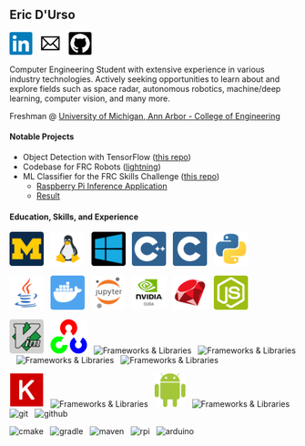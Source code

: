 ## Eric D'Urso

<a href="https://www.linkedin.com/in/edurso/"><img height="40" src="https://github.com/edurso/edurso/blob/new-logos/img/linkedin.png"></a>&nbsp;&nbsp;
<a href="mailto:edurso862@gmail.com"><img height="40" src="https://github.com/edurso/edurso/blob/new-logos/img/email.png"></a>&nbsp;&nbsp;
<a href="https://www.github.com/edurso/"><img height="40" src="https://github.com/edurso/edurso/blob/new-logos/img/github.png"></a>&nbsp;&nbsp;

Computer Engineering Student with extensive experience in various industry technologies.
Actively seeking opportunities to learn about and explore fields such as space radar, autonomous robotics, machine/deep learning, computer vision, and many more.

Freshman @ [University of Michigan, Ann Arbor - College of Engineering](https://www.engin.umich.edu/)

#### Notable Projects

- Object Detection with TensorFlow ([this repo](https://github.com/edurso/obj-detect))
- Codebase for FRC Robots ([lightning](https://github.com/frc-862/lightning))
- ML Classifier for the FRC Skills Challenge ([this repo](https://github.com/frc-862/galactic-search-nb))
  - [Raspberry Pi Inference Application](https://github.com/frc-862/mcqueen-vision)
  - [Result](https://lightningrobotics.smugmug.com/2020-21-Folder/n-jZqhV9/2021---Skills-Challenge-Videos/i-pNbf3jw/A)

#### Education, Skills, and Experience

<a href="https://www.engin.umich.edu/"><img height="60" src="https://github.com/edurso/edurso/blob/new-logos/img/um.png"></a>&nbsp;&nbsp;
<img height="60" src="https://github.com/edurso/edurso/blob/new-logos/img/linux.png">&nbsp;&nbsp;
<img height="60" src="https://github.com/edurso/edurso/blob/new-logos/img/windows.png">&nbsp;&nbsp;
<img height="60" src="https://github.com/edurso/edurso/blob/new-logos/img/cpp.png">&nbsp;&nbsp;
<img height="60" src="https://github.com/edurso/edurso/blob/new-logos/img/c.png">&nbsp;&nbsp;
<img height="60" src="https://github.com/edurso/edurso/blob/new-logos/img/python.png">&nbsp;&nbsp;

<img height="60" src="https://github.com/edurso/edurso/blob/new-logos/img/java.png">&nbsp;&nbsp;
<img height="60" src="https://github.com/edurso/edurso/blob/new-logos/img/docker.png">&nbsp;&nbsp;
<img height="60" src="https://github.com/edurso/edurso/blob/new-logos/img/jupyter.png">&nbsp;&nbsp;
<img height="60" src="https://github.com/edurso/edurso/blob/new-logos/img/cuda.png">&nbsp;&nbsp;
<img height="60" src="https://github.com/edurso/edurso/blob/new-logos/img/ruby.png">&nbsp;&nbsp;
<img height="60" src="https://github.com/edurso/edurso/blob/new-logos/img/node.png">&nbsp;&nbsp;

<img height="60" src="https://github.com/edurso/edurso/blob/new-logos/img/vim.png">&nbsp;&nbsp;
<img height="60" src="https://github.com/edurso/edurso/blob/master/img/opencv.png">&nbsp;&nbsp;
![Frameworks & Libraries](https://skillicons.dev/icons?i=tensorflow)&nbsp;&nbsp;
![Frameworks & Libraries](https://skillicons.dev/icons?i=spring)&nbsp;&nbsp;
![Frameworks & Libraries](https://skillicons.dev/icons?i=unity)&nbsp;&nbsp;
![Frameworks & Libraries](https://skillicons.dev/icons?i=qt)&nbsp;&nbsp;

<img height="60" src="https://github.com/edurso/edurso/blob/master/img/keras.png">&nbsp;&nbsp;
![Frameworks & Libraries](https://skillicons.dev/icons?i=pytorch)&nbsp;&nbsp;
<img height="60" src="https://github.com/edurso/edurso/blob/master/img/android.png">&nbsp;&nbsp;
![Frameworks & Libraries](https://skillicons.dev/icons?i=ros)&nbsp;&nbsp;
![git](https://skillicons.dev/icons?i=git)&nbsp;&nbsp;
![github](https://skillicons.dev/icons?i=github)&nbsp;&nbsp;

![cmake](https://skillicons.dev/icons?i=cmake)&nbsp;&nbsp;
![gradle](https://skillicons.dev/icons?i=gradle)&nbsp;&nbsp;
![maven](https://skillicons.dev/icons?i=maven)&nbsp;&nbsp;
![rpi](https://skillicons.dev/icons?i=raspberrypi)&nbsp;&nbsp;
![arduino](https://skillicons.dev/icons?i=arduino)&nbsp;&nbsp;

